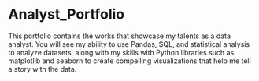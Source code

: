 # Analyst_Portfolio
This portfolio contains the works that showcase my talents as a data analyst.
You will see my ability to use Pandas, SQL, and statistical analysis to analyze datasets, 
along with my skills with Python libraries such as matplotlib and seaborn to create compelling visualizations that help me tell a story with the data.
